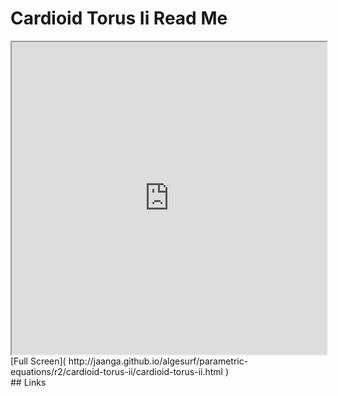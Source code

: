 Cardioid Torus Ii Read Me
===

<iframe src='http://jaanga.github.io/algesurf/parametric-equations/r2/cardioid-torus-ii/cardioid-torus-ii.html' width=100% height=500px >
There is an `iframe` here. It is not visible when viewed on github.com/algesurf. To view, please see 'Project Links' below.
</iframe>
[Full Screen]( http://jaanga.github.io/algesurf/parametric-equations/r2/cardioid-torus-ii/cardioid-torus-ii.html )
<br>
## Links 
<http://www.3d-meier.de/tut3/Seite166.html>  
